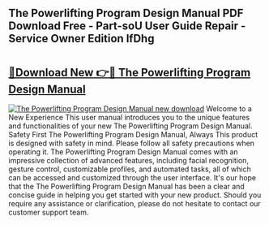 ## The Powerlifting Program Design Manual PDF Download Free - Part-soU User Guide Repair - Service Owner Edition lfDhg

# <h2><a href="http://cf25526.oget.top/?id=The+Powerlifting+Program+Design+Manual">🔗Download New 👉🔴 The Powerlifting Program Design Manual</a></h2>

[![The Powerlifting Program Design Manual new download](https://i.imgur.com/5g1atiW.png)](http://cf25526.oget.top/?id=The+Powerlifting+Program+Design+Manual)
Welcome to a New Experience This user manual introduces you to the unique features and functionalities of your new The Powerlifting Program Design Manual. Safety First The Powerlifting Program Design Manual, Always This product is designed with safety in mind. Please follow all safety precautions when operating it. The Powerlifting Program Design Manual comes with an impressive collection of advanced features, including facial recognition, gesture control, customizable profiles, and automated tasks, all of which can be accessed and customized through the user interface. It's our hope that the The Powerlifting Program Design Manual has been a clear and concise guide in helping you get started with your new product. Should you require any assistance or clarification, please do not hesitate to contact our customer support team.
